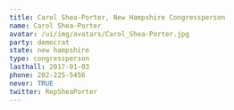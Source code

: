 ```yaml
---
title: Carol Shea-Porter, New Hampshire Congressperson
name: Carol Shea-Porter
avatar: /ui/img/avatars/Carol_Shea-Porter.jpg
party: democrat
state: new hampshire
type: congressperson
lasthall: 2017-01-03
phone: 202-225-5456
never: TRUE
twitter: RepSheaPorter
---
```


